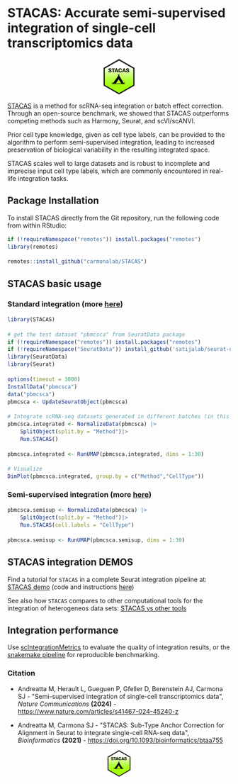 # STACAS: Accurate semi-supervised integration of single-cell transcriptomics data

<p align="center">
  <img height="80" src="docs/RSticker_STACAS.png">
</p>

 [STACAS](https://github.com/carmonalab/STACAS) is a method for scRNA-seq integration or batch effect correction. Through an open-source benchmark, we showed that STACAS outperforms competing methods such as Harmony, Seurat, and scVI/scANVI.
 
Prior cell type knowledge, given as cell type labels, can be provided to the algorithm to perform semi-supervised integration, leading to increased preservation of biological variability in the resulting integrated space.

STACAS scales well to large datasets and is robust to incomplete and imprecise input cell type labels, which are commonly encountered in real-life integration tasks. 

## Package Installation

To install STACAS directly from the Git repository, run the following code from within RStudio:

```r
if (!requireNamespace("remotes")) install.packages("remotes")
library(remotes)

remotes::install_github("carmonalab/STACAS")
```

## STACAS basic usage
### Standard integration (more [here](https://carmonalab.github.io/STACAS.demo/STACAS.demo.html#one-liner-stacas))
```r
library(STACAS)

# get the test dataset "pbmcsca" from SeuratData package
if (!requireNamespace("remotes")) install.packages("remotes")
if (!requireNamespace("SeuratData")) install_github('satijalab/seurat-data')
library(SeuratData)
library(Seurat)

options(timeout = 3000)
InstallData("pbmcsca")
data("pbmcsca")
pbmcsca <- UpdateSeuratObject(pbmcsca)

# Integrate scRNA-seq datasets generated in different batches (in this example, using different methods/technologies)
pbmcsca.integrated <- NormalizeData(pbmcsca) |>
    SplitObject(split.by = "Method")|>
    Run.STACAS()

pbmcsca.integrated <- RunUMAP(pbmcsca.integrated, dims = 1:30) 

# Visualize
DimPlot(pbmcsca.integrated, group.by = c("Method","CellType")) 
```

### Semi-supervised integration (more [here](https://carmonalab.github.io/STACAS.demo/STACAS.demo.html#semi-supervised-integration))

```r
pbmcsca.semisup <- NormalizeData(pbmcsca) |>
    SplitObject(split.by = "Method")|>
    Run.STACAS(cell.labels = "CellType")

pbmcsca.semisup <- RunUMAP(pbmcsca.semisup, dims = 1:30) 
```

## STACAS integration DEMOS

Find a tutorial for `STACAS` in a complete Seurat integration pipeline at: [STACAS demo](https://carmonalab.github.io/STACAS.demo/STACAS.demo.html) (code and instructions [here](https://github.com/carmonalab/STACAS.demo))

See also how `STACAS` compares to other computational tools for the integration of heterogeneos data sets: [STACAS vs other tools](https://carmonalab.github.io/STACAS.demo/Tcell.demo.html)

## Integration performance
Use [scIntegrationMetrics](https://github.com/carmonalab/scIntegrationMetrics) to evaluate the quality of integration results, or the [snakemake pipeline](https://github.com/carmonalab/scib-pipeline) for reproducible benchmarking.


### Citation

* Andreatta M, Herault L, Gueguen P, Gfeller D, Berenstein AJ, Carmona SJ - "Semi-supervised integration of single-cell transcriptomics data", *Nature Communications* **(2024)** - https://www.nature.com/articles/s41467-024-45240-z

* Andreatta M, Carmona SJ - "STACAS: Sub-Type Anchor Correction for Alignment in Seurat to integrate single-cell RNA-seq data", *Bioinformatics* **(2021)** - https://doi.org/10.1093/bioinformatics/btaa755

<p align="center">
  <img height="60" src="docs/RSticker_STACAS.png">
</p>
